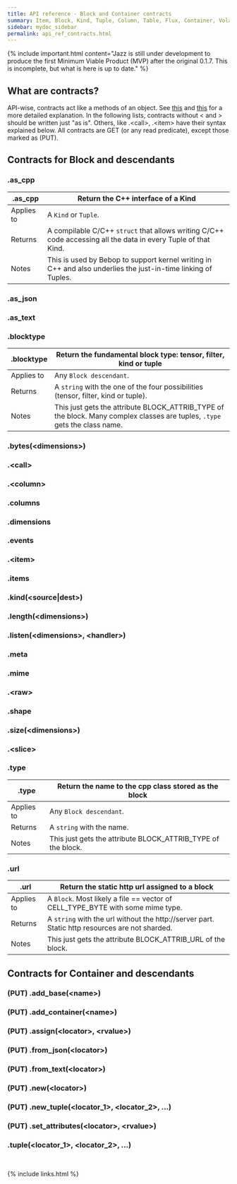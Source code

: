 ```yaml
---
title: API reference - Block and Container contracts
summary: Item, Block, Kind, Tuple, Column, Table, Flux, Container, Volatile, Remote and Persisted contracts
sidebar: mydoc_sidebar
permalink: api_ref_contracts.html
---
```


{% include important.html content="Jazz is still under development to produce the first Minimum Viable Product (MVP) after the original 0.1.7.
This is incomplete, but what is here is up to date." %}

## What are contracts?

API-wise, contracts act like a methods of an object. See [this](api_ref_intro.html) and [this](api_ref_modules_.html) for a more detailed
explanation. In the following lists, contracts without \< and \> should be written just "as is". Others, like .\<call\>, .\<item\> have
their syntax explained below. All contracts are GET (or any read predicate), except those marked as (PUT).

## Contracts for Block and descendants

### .as_cpp

.as_cpp    | Return the C++ interface of a Kind
---------- | ----------------------------------
Applies to | A `Kind` or `Tuple`.
Returns    | A compilable C/C++ `struct` that allows writing C/C++ code accessing all the data in every Tuple of that Kind.
Notes      | This is used by Bebop to support kernel writing in C++ and also underlies the just-in-time linking of Tuples.


### .as_json

### .as_text

### .blocktype

.blocktype | Return the fundamental block type: tensor, filter, kind or tuple
---------- | ----------------------------------------------------------------
Applies to | Any `Block descendant`.
Returns    | A `string` with the one of the four possibilities (tensor, filter, kind or tuple).
Notes      | This just gets the attribute BLOCK_ATTRIB_TYPE of the block. Many complex classes are tuples, `.type` gets the class name.


### .bytes(\<dimensions\>)

### .\<call\>

### .\<column\>

### .columns

### .dimensions

### .events

### .\<item\>

### .items

### .kind(\<source|dest\>)

### .length(\<dimensions\>)

### .listen(\<dimensions\>, \<handler\>)

### .meta

### .mime

### .\<raw\>

### .shape

### .size(\<dimensions\>)

### .\<slice\>

### .type

.type      | Return the name to the cpp class stored as the block
---------- | ----------------------------------------------------
Applies to | Any `Block descendant`.
Returns    | A `string` with the name.
Notes      | This just gets the attribute BLOCK_ATTRIB_TYPE of the block.


### .url

.url       | Return the static http url assigned to a block
---------- | ----------------------------------------------
Applies to | A `Block`. Most likely a file == vector of CELL_TYPE_BYTE with some mime type.
Returns    | A `string` with the url without the http://server part. Static http resources are not sharded.
Notes      | This just gets the attribute BLOCK_ATTRIB_URL of the block.


## Contracts for Container and descendants

### (PUT) .add_base(\<name\>)

### (PUT) .add_container(\<name\>)

### (PUT) .assign(\<locator\>, \<rvalue\>)

### (PUT) .from_json(\<locator\>)

### (PUT) .from_text(\<locator\>)

### (PUT) .new(\<locator\>)

### (PUT) .new_tuple(\<locator_1\>, \<locator_2\>, ...)

### (PUT) .set_attributes(\<locator\>, \<rvalue\>)

### .tuple(\<locator_1\>, \<locator_2\>, ...)


<br/>

{% include links.html %}
